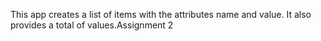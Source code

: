 This app  creates a list of items with the attributes name and value. It also provides a total of values.Assignment 2